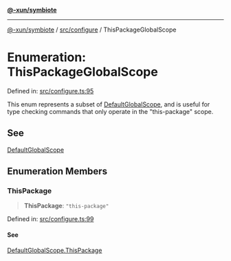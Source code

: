 [**@-xun/symbiote**](../../../README.md)

***

[@-xun/symbiote](../../../README.md) / [src/configure](../README.md) / ThisPackageGlobalScope

# Enumeration: ThisPackageGlobalScope

Defined in: [src/configure.ts:95](https://github.com/Xunnamius/symbiote/blob/d4d5b078ef9485d85dd433ed75cef391a4a9376d/src/configure.ts#L95)

This enum represents a subset of [DefaultGlobalScope](DefaultGlobalScope.md), and is useful for type
checking commands that only operate in the "this-package" scope.

## See

[DefaultGlobalScope](DefaultGlobalScope.md)

## Enumeration Members

### ThisPackage

> **ThisPackage**: `"this-package"`

Defined in: [src/configure.ts:99](https://github.com/Xunnamius/symbiote/blob/d4d5b078ef9485d85dd433ed75cef391a4a9376d/src/configure.ts#L99)

#### See

[DefaultGlobalScope.ThisPackage](DefaultGlobalScope.md#thispackage)
